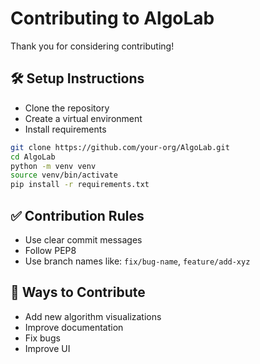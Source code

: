 # Contributing to AlgoLab

Thank you for considering contributing!

## 🛠️ Setup Instructions
- Clone the repository
- Create a virtual environment
- Install requirements

```bash
git clone https://github.com/your-org/AlgoLab.git
cd AlgoLab
python -m venv venv
source venv/bin/activate
pip install -r requirements.txt
```

## ✅ Contribution Rules
- Use clear commit messages
- Follow PEP8
- Use branch names like: `fix/bug-name`, `feature/add-xyz`

## 🙌 Ways to Contribute
- Add new algorithm visualizations
- Improve documentation
- Fix bugs
- Improve UI
